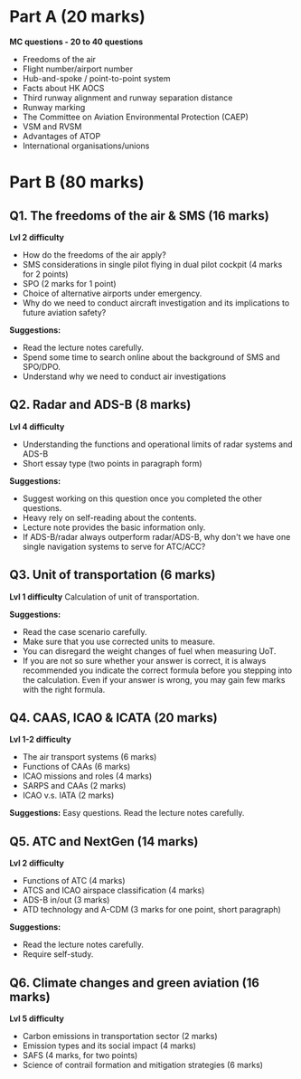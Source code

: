 # Part A (20 marks)
**MC questions - 20 to 40 questions**
- Freedoms of the air
- Flight number/airport number
- Hub-and-spoke / point-to-point system
- Facts about HK AOCS
- Third runway alignment and runway separation distance
- Runway marking
- The Committee on Aviation Environmental Protection (CAEP)
- VSM and RVSM
- Advantages of ATOP
- International organisations/unions

# Part B (80 marks)
## Q1. The freedoms of the air & SMS (16 marks)
**Lvl 2 difficulty**
- How do the freedoms of the air apply?
- SMS considerations in single pilot flying in dual pilot cockpit (4 marks for 2 points)
- SPO (2 marks for 1 point)
- Choice of alternative airports under emergency.
- Why do we need to conduct aircraft investigation and its implications to future aviation safety?

**Suggestions:**
- Read the lecture notes carefully.
- Spend some time to search online about the background of SMS and SPO/DPO.
- Understand why we need to conduct air investigations

## Q2. Radar and ADS-B (8 marks)
**Lvl 4 difficulty**
- Understanding the functions and operational limits of radar systems and ADS-B
- Short essay type (two points in paragraph form)

**Suggestions:**
- Suggest working on this question once you completed the other questions.
- Heavy rely on self-reading about the contents.
- Lecture note provides the basic information only.
- If ADS-B/radar always outperform radar/ADS-B, why don't we have one single navigation systems to serve for ATC/ACC?

## Q3. Unit of transportation (6 marks)
**Lvl 1 difficulty**
Calculation of unit of transportation.

**Suggestions:**
- Read the case scenario carefully.
- Make sure that you use corrected units to measure.
- You can disregard the weight changes of fuel when measuring UoT.
- If you are not so sure whether your answer is correct, it is always recommended you indicate the correct formula before you stepping into the calculation. Even if your answer is wrong, you may gain few marks with the right formula.

## Q4. CAAS, ICAO & ICATA (20 marks)
**Lvl 1-2 difficulty**
- The air transport systems (6 marks)
- Functions of CAAs (6 marks)
- ICAO missions and roles (4 marks)
- SARPS and CAAs (2 marks)
- ICAO v.s. IATA (2 marks)

**Suggestions:**
Easy questions.
Read the lecture notes carefully.

## Q5. ATC and NextGen (14 marks)
**Lvl 2 difficulty**
- Functions of ATC (4 marks)
- ATCS and ICAO airspace classification (4 marks)
- ADS-B in/out (3 marks)
- ATD technology and A-CDM (3 marks for one point, short paragraph)

**Suggestions:**
- Read the lecture notes carefully.
- Require self-study.

## Q6. Climate changes and green aviation (16 marks) 
**Lvl 5 difficulty**
- Carbon emissions in transportation sector (2 marks)
- Emission types and its social impact (4 marks)
- SAFS (4 marks, for two points)
- Science of contrail formation and mitigation strategies (6 marks)